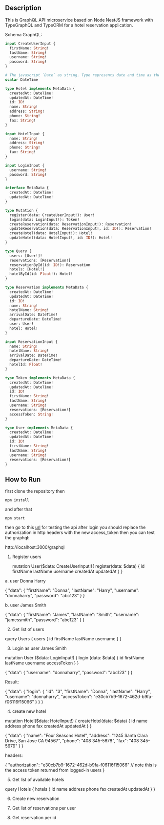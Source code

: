 ## Description

This is GraphQL API microservice based on Node NestJS framework with TypeGraphQL and TypeORM for a hotel reservation application.

Schema GraphQL:

```GraphQL
input CreateUserInput {
  firstName: String!
  lastName: String!
  username: String!
  password: String!
}

# The javascript `Date` as string. Type represents date and time as the ISO Date string.
scalar DateTime

type Hotel implements MetaData {
  createdAt: DateTime!
  updatedAt: DateTime!
  id: ID!
  name: String!
  address: String!
  phone: String!
  fax: String!
}

input HotelInput {
  name: String!
  address: String!
  phone: String!
  fax: String!
}

input LoginInput {
  username: String!
  password: String!
}

interface MetaData {
  createdAt: DateTime!
  updatedAt: DateTime!
}

type Mutation {
  register(data: CreateUserInput!): User!
  login(data: LoginInput!): Token!
  createReservation(data: ReservationInput!): Reservation!
  updateReservation(data: ReservationInput!, id: ID!): Reservation!
  createHotel(data: HotelInput!): Hotel!
  updateHotel(data: HotelInput!, id: ID!): Hotel!
}

type Query {
  users: [User!]!
  reservations: [Reservation!]
  reservationById(id: ID!): Reservation
  hotels: [Hotel!]
  hotelById(id: Float!): Hotel!
}

type Reservation implements MetaData {
  createdAt: DateTime!
  updatedAt: DateTime!
  id: ID!
  name: String!
  hotelName: String!
  arrivalDate: DateTime!
  departureDate: DateTime!
  user: User!
  hotel: Hotel!
}

input ReservationInput {
  name: String!
  hotelName: String!
  arrivalDate: DateTime!
  departureDate: DateTime!
  hotelId: Float!
}

type Token implements MetaData {
  createdAt: DateTime!
  updatedAt: DateTime!
  id: ID!
  firstName: String!
  lastName: String!
  username: String!
  reservations: [Reservation!]
  accessToken: String!
}

type User implements MetaData {
  createdAt: DateTime!
  updatedAt: DateTime!
  id: ID!
  firstName: String!
  lastName: String!
  username: String!
  reservations: [Reservation!]
}
```



## How to Run

first clone the repository
then

```
npm install
```

and after that

```
npm start
```

then go to this [url](https://www.graphqlbin.com/v2/4RMru9) for testing the api
after login you should replace the authorization in http headers with the new access_token
then you can test the graphql:

http://localhost:3000/graphql

1. Register users

    mutation User($data: CreateUserInput!){
      register(data: $data) {
        id
        firstName
        lastName
        username
        createdAt
        updatedAt
      }
    }

  a. user Donna Harry

  {
    "data": {
      "firstName": "Donna",
      "lastName": "Harry",
      "username": "donnaharry",
      "password": "abc123"
    }
  }

  b. user James Smith

  {
    "data": {
      "firstName": "James",
      "lastName": "Smith",
      "username": "jamessmith",
      "password": "abc123"
    }
  }

2. Get list of users

  query Users {
    users  {
      id
      firstName
      lastName
      username
    }
  }

3. Login as user James Smith

  mutation User ($data: LoginInput!) {
    login (data: $data) {
      id
      firstName
      lastName
      username
      accessToken
    }
  }

  {
    "data": {
      "username": "donnaharry",
      "password": "abc123"
    }
  }

  Result:

  {
    "data": {
      "login": {
        "id": "3",
        "firstName": "Donna",
        "lastName": "Harry",
        "username": "donnaharry",
        "accessToken": "e30cb7b9-1672-462d-b9fa-f06116f15066"
      }
    }
  }

4. create new hotel

  mutation Hotel($data: HotelInput!) {
    createHotel(data: $data) {
      id
      name
      address
      phone
      fax
      createdAt
      updatedAt
    }
  }

  {
    "data": {
      "name": "Four Seasons Hotel",
      "address": "1245 Santa Clara Drive, San Jose CA 94567",
      "phone": "408 345-5678",
      "fax": "408 345-5679"
    }
  }

  headers: 

  {
    "authorization": "e30cb7b9-1672-462d-b9fa-f06116f15066" // note this is the access token returned from logged-in users
  }

5. Get list of available hotels

  query Hotels {
    hotels {
      id
      name
      address
      phone
      fax
      createdAt
      updatedAt
    }
  }

6. Create new reservation


7. Get list of reservations per user


8. Get reservation per id








